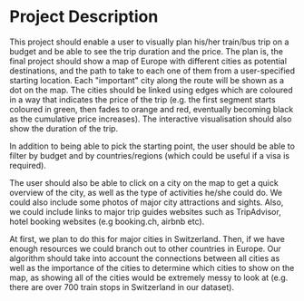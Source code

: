 # Project Description

This project should enable a user to visually plan his/her train/bus trip on a budget and be able to see the trip duration and the price. The plan is, the final project should show a map of Europe with different cities as potential destinations, and the path to take to each one of them from a user-specified starting location. Each "important" city along the route will be shown as a dot on the map. The cities should be linked using edges which are coloured in a way that indicates the price of the trip (e.g. the first segment starts coloured in green, then fades to orange and red, eventually becoming black as the cumulative price increases). The interactive visualisation should also show the duration of the trip. 


In addition to being able to pick the starting point, the user should be able to filter by budget and by countries/regions (which could be useful if a visa is required).


The user should also be able to click on a city on the map to get a quick overview of the city, as well as the type of activities he/she could do. We could also include some photos of major city attractions and sights. Also, we could include links to major trip guides websites such as TripAdvisor, hotel booking websites (e.g booking.ch, airbnb etc).


At first, we plan to do this for major cities in Switzerland. Then, if we have enough resources we could branch out to other countries in Europe. 
Our algorithm should take into account the connections between all cities as well as the  importance of the cities to determine which cities to show on the map, as showing all of the cities would be extremely messy to look at (e.g. there are over 700 train stops in Switzerland in our dataset).
